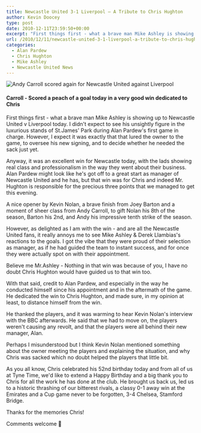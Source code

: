 ```yaml
---
title: Newcastle United 3-1 Liverpool – A Tribute to Chris Hughton
author: Kevin Doocey
type: post
date: 2010-12-11T23:59:50+00:00
excerpt: "First things first - what a brave man Mike Ashley is showing up to Newcastle United v Liverpool today. I didn't expect to see.."
url: /2010/12/11/newcastle-united-3-1-liverpool-a-tribute-to-chris-hughton/
categories:
  - Alan Pardew
  - Chris Hughton
  - Mike Ashley
  - Newcastle United News
---
```


![Andy Carroll scored again for Newcastle United against Liverpool](https://www.tynetime.com/wp-content/uploads/2010/12/AndyCarrollvChelsea.jpg "Big Andy")

#### Carroll - Scored a peach of a goal today in a very good win dedicated to Chris

First things first - what a brave man Mike Ashley is showing up to Newcastle United v Liverpool today. I didn't expect to see his unsightly figure in the luxurious stands of St.James' Park during Alan Pardew's first game in charge. However, I expect it was exactly that that lured the owner to the game, to oversee his new signing, and to decide whether he needed  the sack just yet.

Anyway, it was an excellent win for Newcastle today, with the lads showing real class and professionalism in the way they went about their business. Alan Pardew might look like he's got off to a great start as manager of Newcastle United and he has, but that win was for Chris and indeed Mr. Hughton is responsible for the precious three points that we managed to get this evening.

A nice opener by Kevin Nolan, a brave finish from Joey Barton and a moment of sheer class from Andy Carroll, to gift Nolan his 8th of the season, Barton his 2nd, and Andy his impressive tenth strike of the season.

However, as delighted as I am with the win - and are all the Newcastle United fans, it really annoys me to see Mike Ashley & Derek Llambias's reactions to the goals. I got the vibe that they were proud of their selection as manager, as if he had guided the team to instant success, and for once they were actually spot on with their appointment.

Believe me Mr.Ashley - Nothing in that win was because of you, I have no doubt Chris Hughton would have guided us to that win too.

With that said, credit to Alan Pardew, and especially in the way he conducted himself since his appointment and in the aftermath of the game. He dedicated the win to Chris Hughton, and made sure, in my opinion at least, to distance himself from the win.

He thanked the players, and it was warming to hear Kevin Nolan's interview with the BBC afterwards. He said that we had to move on, the players weren't causing any revolt, and that the players were all behind their new manager, Alan.

Perhaps I misunderstood but I think Kevin Nolan mentioned something about the owner meeting the players and explaining the situation, and why Chris was sacked which no doubt helped the players that little bit.

As you all know, Chris celebrated his 52nd birthday today and from all of us at Tyne Time, we'd like to extend a Happy Birthday and a big thank you to Chris for all the work he has done at the club. He brought us back us, led us to a historic thrashing of our bitterest rivals, a classy 0-1 away win at the Emirates and a Cup game never to be forgotten, 3-4 Chelsea, Stamford Bridge.

Thanks for the memories Chris!

Comments welcome 🙂
